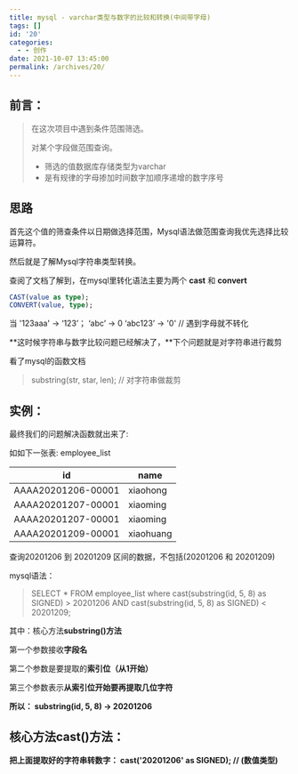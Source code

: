 ```yaml
---
title: mysql - varchar类型与数字的比较和转换(中间带字母)
tags: []
id: '20'
categories:
  - - 创作
date: 2021-10-07 13:45:00
permalink: /archives/20/
---
```


## 前言：

> 在这次项目中遇到条件范围筛选。
>
> 对某个字段做范围查询。
> 
>* 筛选的值数据库存储类型为varchar  
>* 是有规律的字母掺加时间数字加顺序递增的数字序号
<!--more-->

## 思路 

首先这个值的筛查条件以日期做选择范围，Mysql语法做范围查询我优先选择比较运算符。

然后就是了解Mysql字符串类型转换。

查阅了文档了解到，在mysql里转化语法主要为两个 **cast** 和 **convert**

```sql
CAST(value as type);
CONVERT(value, type);
```
当 '123aaa' -> ‘123’； ‘abc’ -> 0    ‘abc123’  ->  '0'   // 遇到字母就不转化

**这时候字符串与数字比较问题已经解决了，**下个问题就是对字符串进行裁剪

看了mysql的函数文档
> substring(str, star, len);  // 对字符串做裁剪


## 实例：

最终我们的问题解决函数就出来了:

如如下一张表:
employee_list



|  id   | name  |
|  ----  | ----  |
| AAAA20201206-00001  | xiaohong |
| AAAA20201207-00001  | xiaoming |
| AAAA20201207-00001  | xiaoming |
| AAAA20201209-00001  | xiaohuang |

查询20201206 到 20201209 区间的数据，不包括(20201206 和 20201209)

mysql语法：

> SELECT * FROM employee_list where cast(substring(id, 5, 8) as SIGNED) > 20201206 AND cast(substring(id, 5, 8) as SIGNED) < 20201209;

其中：核心方法**substring()方法**

第一个参数接收**字段名**

第二个参数是要提取的**索引位（从1开始）**

第三个参数表示**从索引位开始要再提取几位字符**

**所以： substring(id, 5, 8)  -> 20201206**

 

## 核心方法cast()方法：

**把上面提取好的字符串转数字： cast('20201206' as SIGNED);   // (数值类型)**



